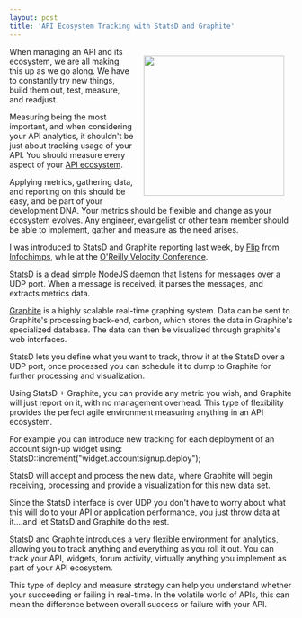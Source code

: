 ```yaml
---
layout: post
title: 'API Ecosystem Tracking with StatsD and Graphite'
---
```

<img style="padding: 15px;" src="http://kinlane-productions.s3.amazonaws.com/api-evangelist/graphite-stats-d.png" alt="" width="250" align="right" />When managing an API and its ecosystem, we are all making this up as we go along.  We have to constantly try new things, build them out, test, measure, and readjust.<p></p>
Measuring being the most important, and when considering your API analytics, it shouldn't be just about tracking usage of your API.  You should measure every aspect of your <a title="API ecosystem" href="http://www.apievangelist.com/ecosystem.php">API ecosystem</a>.<p></p>
Applying metrics, gathering data, and reporting on this should be easy, and be part of your development DNA.  Your metrics should be flexible and change as your ecosystem evolves.  Any engineer, evangelist or other team member should be able to implement, gather and measure as the need arises.<p></p>
I was introduced to StatsD and Graphite reporting last week, by <a title="Flip" href="http://twitter.com/#!/mrflip">Flip</a> from <a title="InfoChimps" href="http://www.infochimps.com/">Infochimps</a>, while at the <a title="O'Reilly Velocity conference" href="http://velocityconf.com/velocity2011">O'Reilly Velocity Conference</a>.<p></p>
<a title="StatsD" href="https://github.com/etsy/statsd">StatsD</a> is a dead simple NodeJS daemon that listens for messages over a UDP port. When a message is received, it parses the messages, and extracts metrics data.<p></p>
<a title="Graphite" href="http://graphite.wikidot.com/faq#toc0">Graphite</a> is a highly scalable real-time graphing system. Data can be sent to Graphite's processing back-end, carbon, which stores the data in Graphite's specialized database. The data can then be visualized through graphite's web interfaces.<p></p>
StatsD lets you define what you want to track, throw it at the StatsD over a UDP port, once processed you can schedule it to dump to Graphite for further processing and visualization.<p></p>
Using StatsD + Graphite, you can provide any metric you wish, and Graphite will just report on it, with no management overhead.  This type of flexibility provides the perfect agile environment measuring anything in an API ecosystem.<p></p>
For example you can introduce new tracking for each deployment of an account sign-up widget using:  StatsD::increment("widget.accountsignup.deploy");<p></p>
StatsD will accept and process the new data, where Graphite will begin receiving, processing and provide a visualization for this new data set.<p></p>
Since the StatsD interface is over UDP you don't have to worry about what this will do to your API or application performance, you just throw data at it....and let StatsD and Graphite do the rest.<p></p>
StatsD and Graphite introduces a very flexible environment for analytics, allowing you to track anything and everything as you roll it out.  You can track your API, widgets, forum activity, virtually anything you implement as part of your API ecosystem.<p></p>
This type of deploy and measure strategy can help you understand whether your succeeding or failing in real-time.  In the volatile world of APIs, this can mean the difference between overall success or failure with your API.
